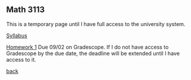 
## Math 3113

This is a temporary page until I have full access to the university system.

[Syllabus](math3113syllabus.pdf)

[Homework 1](math3113HW1.pdf) Due 09/02 on Gradescope. If I do not have access to Gradescope by the due date, the deadline will be extended until I have access to it.

[back](./)
